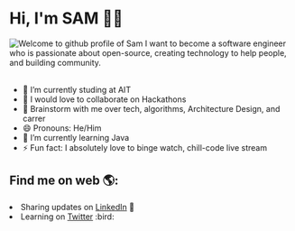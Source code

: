# Hi, I'm SAM :man_technologist:

<img src="https://camo.githubusercontent.com/992babdffd8c74a1502de375fbdf7e4d54773242/68747470733a2f2f6d656469612e67697068792e636f6d2f6d656469612f53576f536b4e36447854737a71494b4571762f67697068792e676966" alt="Welcome to github profile of Sam">
I want to become a software engineer who is passionate about open-source, creating technology to help people, and building community.
</br>
</br>

- 🔭 I’m currently studing at AIT 
- 👯 I would love to collaborate on Hackathons
- 💬 Brainstorm with me over tech, algorithms, Architecture Design, and carrer
- 😄 Pronouns: He/Him
- 🌱 I’m currently learning Java
- ⚡ Fun fact: I absolutely love to binge watch, chill-code live stream

## Find me on web 🌎:

<li> Sharing updates on <a href="https://www.linkedin.com/in/gorla-samarasimha-reddy-2a193a1b9/">LinkedIn</a> 💼 </li>
<li> Learning on <a href="https://twitter.com/samreddy07">Twitter</a> :bird: </ls>
